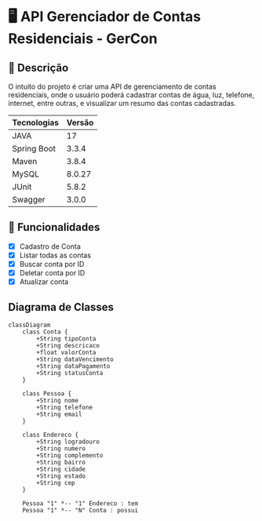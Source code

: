 # 🖥️ API Gerenciador de Contas Residenciais - GerCon

## 📖 Descrição

O intuito do projeto é criar uma API de gerenciamento de contas residenciais,
onde o usuário poderá cadastrar contas de água, luz, telefone, internet, entre outras,
e visualizar um resumo das contas cadastradas.

| Tecnologias | Versão |
| ----------- | ------ |
| JAVA        | 17     |
| Spring Boot | 3.3.4  |
| Maven       | 3.8.4  |
| MySQL       | 8.0.27 |
| JUnit       | 5.8.2  |
| Swagger     | 3.0.0  |

## 🚀 Funcionalidades

- [x] Cadastro de Conta
- [x] Listar todas as contas
- [x] Buscar conta por ID
- [x] Deletar conta por ID
- [x] Atualizar conta

## Diagrama de Classes

```mermaid
classDiagram
    class Conta {
        +String tipoConta
        +String descricaco
        +float valorConta
        +String dataVencimento
        +String dataPagamento
        +String statusConta
    }

    class Pessoa {
        +String nome
        +String telefone
        +String email
    }

    class Endereco {
        +String logradouro
        +String numero
        +String complemento
        +String bairro
        +String cidade
        +String estado
        +String cep
    }

    Pessoa "1" *-- "1" Endereco : tem
    Pessoa "1" *-- "N" Conta : possui

```
